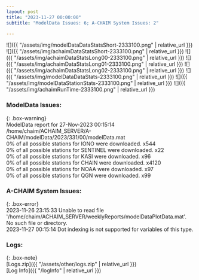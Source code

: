 ```yaml
---
layout: post
title: "2023-11-27 00:00:00"
subtitle: "ModelData Issues: 6; A-CHAIM System Issues: 2"

---
```


![]({{ "/assets/img/modelDataDataStatsShort-2333100.png" | relative_url }})
![]({{ "/assets/img/achaimDataStatsShort-2333100.png" | relative_url }})
![]({{ "/assets/img/achaimDataStatsLong00-2333100.png" | relative_url }})
![]({{ "/assets/img/achaimDataStatsLong01-2333100.png" | relative_url }})
![]({{ "/assets/img/achaimDataStatsLong02-2333100.png" | relative_url }})
![]({{ "/assets/img/modelDataDataStats-2333100.png" | relative_url }})
![]({{ "/assets/img/modelDataStationStats-2333100.png" | relative_url }})
![]({{ "/assets/img/achaimRunTime-2333100.png" | relative_url }})


### ModelData Issues:  
  
{: .box-warning}  
 ModelData report for 27-Nov-2023 00:15:14   
 /home/chaim/ACHAIM_SERVER/A-CHAIM/modelData/2023/331/00/modelData.mat   
 0% of all possible stations for IONO were downloaded. x544   
 0% of all possible stations for SENTINEL were downloaded. x22   
 0% of all possible stations for KASI were downloaded. x96   
 0% of all possible stations for CHAIN were downloaded. x4120   
 0% of all possible stations for NOAA were downloaded. x97   
 0% of all possible stations for QGN were downloaded. x99   
  
### A-CHAIM System Issues:  
  
{: .box-error}  
2023-11-26 23:15:33 Unable to read file '/home/chaim/ACHAIM_SERVER/weeklyReports/modelDataPlotData.mat'. No such file or directory.  
2023-11-27 00:15:14 Dot indexing is not supported for variables of this type.  

### Logs:  
  
{: .box-note}  
[Logs.zip]({{ "/assets/other/logs.zip" | relative_url }})  
[Log Info]({{ "/logInfo" | relative_url }})  
